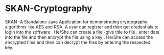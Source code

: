 # SKAN-Cryptography
SKAN -A Standalone Java Application for demonstrating cryptography algorithms like AES and RSA.
A user can register and then get credentials to login into the software .
He/She can create a file -give title to file , enter data into the file and then encrypt the file using a key .
He/She can access the encrypted files and then can decrypt the files by entering the respected key.

